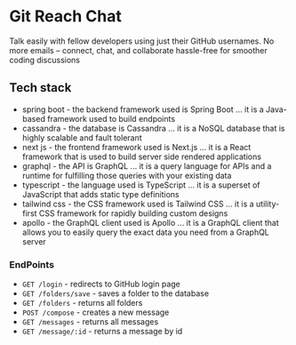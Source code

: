 # Git Reach Chat

Talk easily with fellow developers using just their GitHub usernames. No more emails – connect, chat, and collaborate hassle-free for smoother coding discussions

## Tech stack

- spring boot - the backend framework used is Spring Boot ... it is a Java-based framework used to build endpoints
- cassandra - the database is Cassandra ... it is a NoSQL database that is highly scalable and fault tolerant
- next js - the frontend framework used is Next.js ... it is a React framework that is used to build server side rendered applications
- graphql - the API is GraphQL ... it is a query language for APIs and a runtime for fulfilling those queries with your existing data
- typescript - the language used is TypeScript ... it is a superset of JavaScript that adds static type definitions
- tailwind css - the CSS framework used is Tailwind CSS ... it is a utility-first CSS framework for rapidly building custom designs
- apollo - the GraphQL client used is Apollo ... it is a GraphQL client that allows you to easily query the exact data you need from a GraphQL server

### EndPoints

- `GET /login` - redirects to GitHub login page
- `GET /folders/save` - saves a folder to the database 
- `GET /folders` - returns all folders
- `POST /compose` - creates a new message
- `GET /messages` - returns all messages
- `GET /message/:id` - returns a message by id